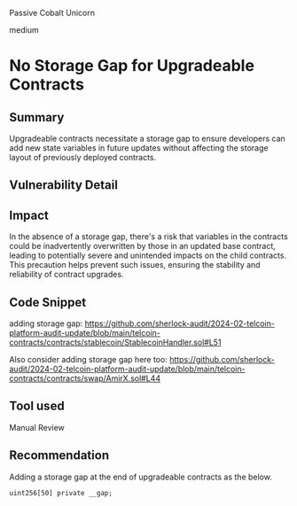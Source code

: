 Passive Cobalt Unicorn

medium

# No Storage Gap for Upgradeable Contracts

## Summary

Upgradeable contracts necessitate a storage gap to ensure developers can add new state variables in future updates without affecting the storage layout of previously deployed contracts. 

## Vulnerability Detail

## Impact

In the absence of a storage gap, there's a risk that variables in the contracts could be inadvertently overwritten by those in an updated base contract, leading to potentially severe and unintended impacts on the child contracts. This precaution helps prevent such issues, ensuring the stability and reliability of contract upgrades.

## Code Snippet
 adding storage gap: 
https://github.com/sherlock-audit/2024-02-telcoin-platform-audit-update/blob/main/telcoin-contracts/contracts/stablecoin/StablecoinHandler.sol#L51


Also consider adding storage gap here too: 
https://github.com/sherlock-audit/2024-02-telcoin-platform-audit-update/blob/main/telcoin-contracts/contracts/swap/AmirX.sol#L44

## Tool used

Manual Review

## Recommendation

Adding a storage gap at the end of upgradeable contracts as the below.

`uint256[50] private __gap;`

